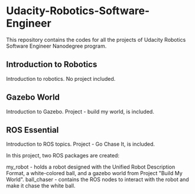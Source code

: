 # Udacity-Robotics-Software-Engineer
This repository contains the codes for all the projects of Udacity Robotics Software Engineer Nanodegree program.

## Introduction to Robotics
Introduction to robotics. No project included. 

## Gazebo World
Introduction to Gazebo. Project - build my world, is included.  

## ROS Essential
Introduction to ROS topics. Project - Go Chase It, is included. 

In this project, two ROS packages are created:

  my_robot - holds a robot designed with the Unified Robot Description Format, a white-colored ball, and a gazebo world from Project "Build My World".
  ball_chaser - contains the ROS nodes to interact with the robot and make it chase the white ball.
